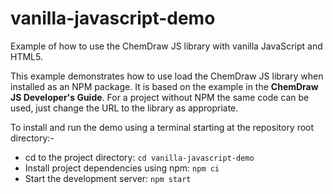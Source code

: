 # vanilla-javascript-demo
Example of how to use the ChemDraw JS library with vanilla JavaScript and HTML5.

This example demonstrates how to use load the ChemDraw JS library when installed as an NPM package. It is based on the example in the __ChemDraw JS Developer's Guide__. For a project without NPM the same code can be used, just change the URL to the library as appropriate.

To install and run the demo using a terminal starting at the repository root directory:-
- cd to the project directory: `cd vanilla-javascript-demo`
- Install project dependencies using npm: `npm ci`
- Start the development server: `npm start`
